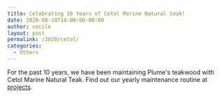 ```yaml
---
title: Celebrating 10 Years of Cetol Marine Natural teak!
date: 2020-08-18T14:00:00-00:00
author: cecile
layout: post
permalink: /2020/cetol/
categories:
  - Others
---
```

For the past 10 years, we have been maintaining Plume's teakwood with Cetol Marine Natural Teak. Find out our yearly maintenance routine at [projects](/projects/maintenance-wood).
